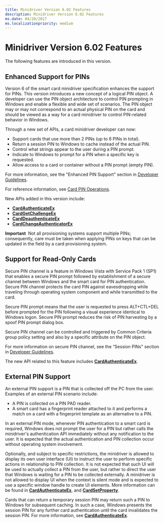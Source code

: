 ```yaml
---
title: Minidriver Version 6.02 Features
description: Minidriver Version 6.02 Features
ms.date: 04/20/2017
ms.localizationpriority: medium
---
```


# Minidriver Version 6.02 Features


The following features are introduced in this version.

## <span id="Enhanced_Support_for_PINs"></span><span id="enhanced_support_for_pins"></span><span id="ENHANCED_SUPPORT_FOR_PINS"></span>Enhanced Support for PINs


Version 6 of the smart card minidriver specification enhances the support for PINs. This version introduces a new concept of a logical PIN object. A developer can use the PIN object architecture to control PIN prompting in Windows and enable a flexible and wide set of scenarios. The PIN object may or may not correspond to an actual physical PIN on the card and should be viewed as a way for a card minidriver to control PIN-related behavior in Windows.

Through a new set of APIs, a card minidriver developer can now:

-   Support cards that use more than 2 PINs (up to 8 PINs in total).
-   Return a session PIN to Windows to cache instead of the actual PIN.
-   Control what strings appear to the user during a PIN prompt.
-   Indicate to Windows to prompt for a PIN when a specific key is requested.
-   Allow access to a card or container without a PIN prompt (empty PIN).

For more information, see the "Enhanced PIN Support" section in [Developer Guidelines](developer-guidelines.md).

For reference information, see [Card PIN Operations](card-pin-operations.md).

New APIs added in this version include:

-   [**CardAuthenticateEx**](/previous-versions/dn468703(v=vs.85))
-   [**CardGetChallengeEx**](/previous-versions/dn468724(v=vs.85))
-   [**CardDeauthenticateEx**](/previous-versions/dn468713(v=vs.85))
-   [**CardChangeAuthenticatorEx**](/previous-versions/dn468706(v=vs.85))

**Important**  Not all provisioning systems support multiple PINs; consequently, care must be taken when applying PINs on keys that can be updated in the field by a card provisioning system.

 

## <span id="Support_for_Read-Only_Cards"></span><span id="support_for_read-only_cards"></span><span id="SUPPORT_FOR_READ-ONLY_CARDS"></span>Support for Read-Only Cards


Secure PIN channel is a feature in Windows Vista with Service Pack 1 (SP1) that enables a secure PIN prompt followed by establishment of a secure channel between Windows and the smart card for PIN authentication. Secure PIN channel protects the card PIN against eavesdropping while traveling through operating system component and while transmitted to the card.

Secure PIN prompt means that the user is requested to press ALT+CTL+DEL before prompted for the PIN following a visual experience identical to Windows logon. Secure PIN prompt reduces the risk of PIN harvesting by a spoof PIN prompt dialog box.

Secure PIN channel can be controlled and triggered by Common Criteria group policy setting and also by a specific attribute on the PIN object.

For more information on secure PIN channel, see the “Session PINs" section in [Developer Guidelines](developer-guidelines.md).

The new API related to this feature includes [**CardAuthenticateEx**](/previous-versions/dn468703(v=vs.85)).

## <span id="_External_PIN_Support"></span><span id="_external_pin_support"></span><span id="_EXTERNAL_PIN_SUPPORT"></span> External PIN Support


An external PIN support is a PIN that is collected off the PC from the user. Examples of an external PIN scenario include:

-   A PIN is collected on a PIN PAD reader.
-   A smart card has a fingerprint reader attached to it and performs a match on a card with a fingerprint template as an alternative to a PIN.

In an external PIN mode, whenever PIN authentication to a smart card is required, Windows does not prompt the user for a PIN but rather calls the minidriver's authentication API immediately without any notification to the user. It is expected that the actual authentication and PIN collection occur without operating system involvement.

Optionally, and subject to specific restrictions, the minidriver is allowed to display its own user interface (UI) to instruct the user to perform specific actions in relationship to PIN collection. It is not expected that such UI will be used to actually collect a PIN from the user, but rather to direct the user that Windows is waiting for a PIN to be collected externally. A minidriver is not allowed to display UI when the context is silent mode and is expected to use a specific window handle to create UI elements. More information can be found in [**CardAuthenticateEx**](/previous-versions/dn468703(v=vs.85)), and [**CardSetProperty**](/previous-versions/dn468740(v=vs.85)).

Cards that can return a temporary session PIN may return such a PIN to Windows for subsequent caching. In such a case, Windows presents the session PIN for any further card authentication until the card invalidates the session PIN. For more information, see [**CardAuthenticateEx**](/previous-versions/dn468703(v=vs.85)).

 

